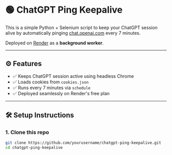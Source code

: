 # 🟢 ChatGPT Ping Keepalive

This is a simple Python + Selenium script to keep your ChatGPT session alive by automatically pinging [chat.openai.com](https://chat.openai.com) every 7 minutes.

Deployed on [Render](https://render.com) as a **background worker**.

---

## ⚙️ Features

- ✅ Keeps ChatGPT session active using headless Chrome
- ✅ Loads cookies from `cookies.json`
- ✅ Runs every 7 minutes via `schedule`
- ✅ Deployed seamlessly on Render's free plan

---

## 🛠️ Setup Instructions

### 1. Clone this repo
```bash
git clone https://github.com/yourusername/chatgpt-ping-keepalive.git
cd chatgpt-ping-keepalive